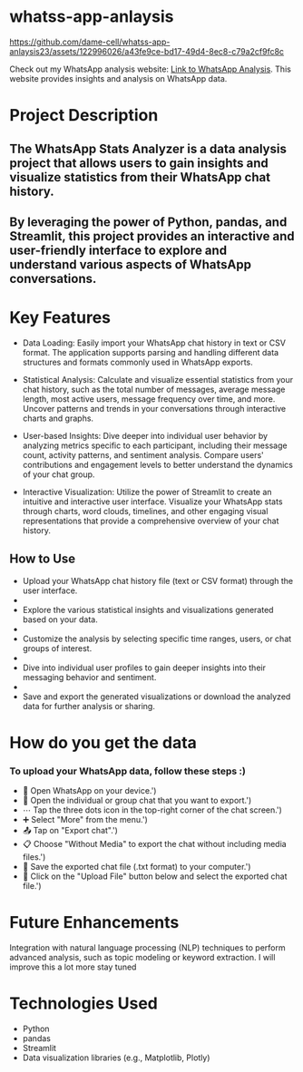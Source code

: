 # whatss-app-anlaysis

https://github.com/dame-cell/whatss-app-anlaysis23/assets/122996026/a43fe9ce-bd17-49d4-8ec8-c79a2cf9fc8c

Check out my WhatsApp analysis website: [Link to WhatsApp Analysis](https://whats-app-analysis689.onrender.com/). This website provides insights and analysis on WhatsApp data.

# Project Description

## The WhatsApp Stats Analyzer is a data analysis project that allows users to gain insights and visualize statistics from their WhatsApp chat history. 

## By leveraging the power of Python, pandas, and Streamlit, this project  provides an interactive and user-friendly interface to explore and understand various aspects of WhatsApp conversations.

# Key Features
* Data Loading: Easily import your WhatsApp chat history in text or CSV format. The application supports parsing and handling different data structures and formats commonly used in WhatsApp exports.

* Statistical Analysis: Calculate and visualize essential statistics from your chat history, such as the total number of messages, average message length, most active users, message frequency over time, and more. Uncover patterns and trends in your conversations through interactive charts and graphs.

* User-based Insights: Dive deeper into individual user behavior by analyzing metrics specific to each participant, including their message count, activity patterns, and sentiment analysis. Compare users' contributions and engagement levels to better understand the dynamics of your chat group.

* Interactive Visualization: Utilize the power of Streamlit to create an intuitive and interactive user interface. Visualize your WhatsApp stats through charts, word clouds, timelines, and other engaging visual representations that provide a comprehensive overview of your chat history.

## How to Use
 
* Upload your WhatsApp chat history file (text or CSV format) through the user interface.
* 
* Explore the various statistical insights and visualizations generated based on your data.
* 
* Customize the analysis by selecting specific time ranges, users, or chat groups of interest.
* 
* Dive into individual user profiles to gain deeper insights into their messaging behavior and sentiment.
* 
* Save and export the generated visualizations or download the analyzed data for further analysis or sharing.

# How do you get the data 

### To upload your WhatsApp data, follow these steps :)
* 📱 Open WhatsApp on your device.')
* 📩 Open the individual or group chat that you want to export.')
* ⋯ Tap the three dots icon in the top-right corner of the chat screen.')
* ➕ Select "More" from the menu.')
* 📤 Tap on "Export chat".')
*  📋 Choose "Without Media" to export the chat without including media files.')
*  💾 Save the exported chat file (.txt format) to your computer.')
*  📁 Click on the "Upload File" button below and select the exported chat file.')


# Future Enhancements

Integration with natural language processing (NLP) techniques to perform advanced analysis, such as topic modeling or keyword extraction.
I will improve this a lot more stay tuned

# Technologies Used
* Python
* pandas
* Streamlit
* Data visualization libraries (e.g., Matplotlib, Plotly)
